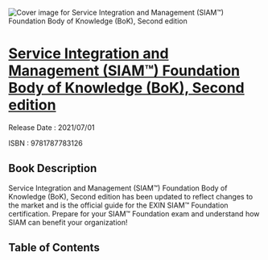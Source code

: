 ![Cover image for Service Integration and Management (SIAM™) Foundation Body of Knowledge (BoK), Second edition](https://imgdetail.ebookreading.net/cover/cover/202109/EB9781787783126.jpg)

[Service Integration and Management (SIAM™) Foundation Body of Knowledge (BoK), Second edition](https://ebookreading.net/view/book/Service+Integration+and+Management+%28SIAM%E2%84%A2%29+Foundation+Body+of+Knowledge+%28BoK%29%2C+Second+edition-EB9781787783126_1.html "Service Integration and Management (SIAM™) Foundation Body of Knowledge (BoK), Second edition")
====================================================================================================================

Release Date : 2021/07/01

ISBN : 9781787783126

Book Description
-----------------

Service Integration and Management (SIAM™) Foundation Body of Knowledge (BoK), Second edition has been updated to reflect changes to the market and is the official guide for the EXIN SIAM™ Foundation certification.
Prepare for your SIAM™ Foundation exam and understand how SIAM can benefit your organization!


Table of Contents
-----------------

